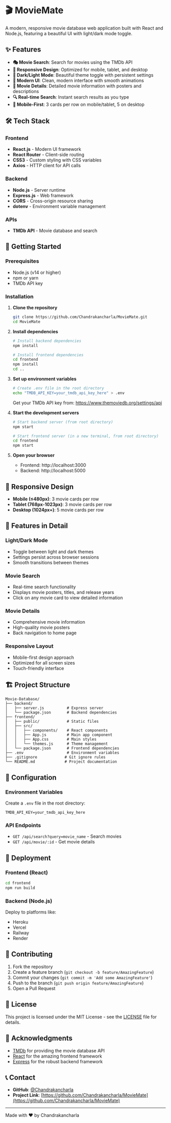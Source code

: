 # 🎬 MovieMate

A modern, responsive movie database web application built with React and Node.js, featuring a beautiful UI with light/dark mode toggle.

## ✨ Features

- **🎭 Movie Search**: Search for movies using the TMDb API
- **📱 Responsive Design**: Optimized for mobile, tablet, and desktop
- **🌙 Dark/Light Mode**: Beautiful theme toggle with persistent settings
- **🎨 Modern UI**: Clean, modern interface with smooth animations
- **📖 Movie Details**: Detailed movie information with posters and descriptions
- **🔍 Real-time Search**: Instant search results as you type
- **📱 Mobile-First**: 3 cards per row on mobile/tablet, 5 on desktop

## 🛠️ Tech Stack

### Frontend
- **React.js** - Modern UI framework
- **React Router** - Client-side routing
- **CSS3** - Custom styling with CSS variables
- **Axios** - HTTP client for API calls

### Backend
- **Node.js** - Server runtime
- **Express.js** - Web framework
- **CORS** - Cross-origin resource sharing
- **dotenv** - Environment variable management

### APIs
- **TMDb API** - Movie database and search

## 🚀 Getting Started

### Prerequisites
- Node.js (v14 or higher)
- npm or yarn
- TMDb API key

### Installation

1. **Clone the repository**
   ```bash
   git clone https://github.com/Chandrakancharla/MovieMate.git
   cd MovieMate
   ```

2. **Install dependencies**
   ```bash
   # Install backend dependencies
   npm install
   
   # Install frontend dependencies
   cd frontend
   npm install
   cd ..
   ```

3. **Set up environment variables**
   ```bash
   # Create .env file in the root directory
   echo "TMDB_API_KEY=your_tmdb_api_key_here" > .env
   ```
   
   Get your TMDb API key from: https://www.themoviedb.org/settings/api

4. **Start the development servers**
   ```bash
   # Start backend server (from root directory)
   npm start
   
   # Start frontend server (in a new terminal, from root directory)
   cd frontend
   npm start
   ```

5. **Open your browser**
   - Frontend: http://localhost:3000
   - Backend: http://localhost:5000

## 📱 Responsive Design

- **Mobile (≤480px)**: 3 movie cards per row
- **Tablet (768px-1023px)**: 3 movie cards per row
- **Desktop (1024px+)**: 5 movie cards per row

## 🎨 Features in Detail

### Light/Dark Mode
- Toggle between light and dark themes
- Settings persist across browser sessions
- Smooth transitions between themes

### Movie Search
- Real-time search functionality
- Displays movie posters, titles, and release years
- Click on any movie card to view detailed information

### Movie Details
- Comprehensive movie information
- High-quality movie posters
- Back navigation to home page

### Responsive Layout
- Mobile-first design approach
- Optimized for all screen sizes
- Touch-friendly interface

## 🏗️ Project Structure

```
Movie-Database/
├── backend/
│   ├── server.js          # Express server
│   └── package.json       # Backend dependencies
├── frontend/
│   ├── public/            # Static files
│   ├── src/
│   │   ├── components/    # React components
│   │   ├── App.js         # Main app component
│   │   ├── App.css        # Main styles
│   │   └── themes.js      # Theme management
│   └── package.json       # Frontend dependencies
├── .env                   # Environment variables
├── .gitignore            # Git ignore rules
└── README.md             # Project documentation
```

## 🔧 Configuration

### Environment Variables
Create a `.env` file in the root directory:
```
TMDB_API_KEY=your_tmdb_api_key_here
```

### API Endpoints
- `GET /api/search?query=movie_name` - Search movies
- `GET /api/movie/:id` - Get movie details

## 🚀 Deployment

### Frontend (React)
```bash
cd frontend
npm run build
```

### Backend (Node.js)
Deploy to platforms like:
- Heroku
- Vercel
- Railway
- Render

## 🤝 Contributing

1. Fork the repository
2. Create a feature branch (`git checkout -b feature/AmazingFeature`)
3. Commit your changes (`git commit -m 'Add some AmazingFeature'`)
4. Push to the branch (`git push origin feature/AmazingFeature`)
5. Open a Pull Request

## 📄 License

This project is licensed under the MIT License - see the [LICENSE](LICENSE) file for details.

## 🙏 Acknowledgments

- [TMDb](https://www.themoviedb.org/) for providing the movie database API
- [React](https://reactjs.org/) for the amazing frontend framework
- [Express](https://expressjs.com/) for the robust backend framework

## 📞 Contact

- **GitHub**: [@Chandrakancharla](https://github.com/Chandrakancharla)
- **Project Link**: [https://github.com/Chandrakancharla/MovieMate](https://github.com/Chandrakancharla/MovieMate)

---

Made with ❤️ by Chandrakancharla 